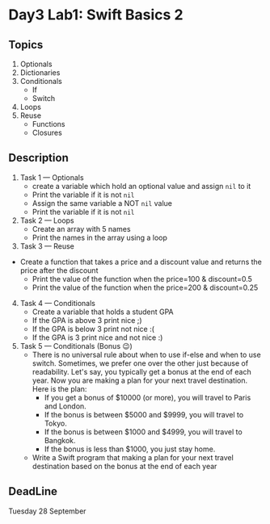 # Day3 Lab1: Swift Basics 2

## Topics
1. Optionals
2. Dictionaries
3. Conditionals
   - If
   - Switch
4. Loops
5. Reuse
   - Functions
   - Closures

## Description
1. Task 1 — Optionals
   - create a variable which hold an optional value and assign `nil` to it
   - Print the variable if it is not `nil`
   - Assign the same variable a NOT `nil` value
   - Print the variable if it is not `nil`
2. Task 2 — Loops
   - Create an array with 5 names
   - Print the names in the array using a loop
3. Task 3 — Reuse
- Create a function that takes a price and a discount value and returns the price after the discount
   - Print the value of the function when the price=100 & discount=0.5
   - Print the value of the function when the price=200 & discount=0.25
4. Task 4 — Conditionals
   - Create a variable that holds a student GPA
   - If the GPA is above 3 print nice ;)
   - If the GPA is below 3 print not nice :(
   - If the GPA is 3 print nice and not nice :)
5. Task 5 — Conditionals (Bonus 😉)
   - There is no universal rule about when to use if-else and when to use switch. Sometimes, we prefer one over the other just because of readability. Let's say, you typically get a bonus at the end of each year. Now you are making a plan for your next travel destination. Here is the plan:
      - If you get a bonus of $10000 (or more), you will travel to Paris and London.
      - If the bonus is between $5000 and $9999, you will travel to Tokyo.
      - If the bonus is between $1000 and $4999, you will travel to Bangkok.
      - If the bonus is less than $1000, you just stay home.
   - Write a Swift program that making a plan for your next travel destination based on the bonus at the end of each year

## DeadLine
Tuesday 28 September

